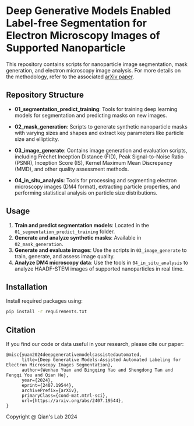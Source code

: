# Deep Generative Models Enabled Label-free Segmentation for Electron Microscopy Images of Supported Nanoparticle

This repository contains scripts for nanoparticle image segmentation, mask generation, and electron microscopy image analysis. For more details on the methodology, refer to the associated [arXiv paper](https://arxiv.org/abs/2407.19544).

## Repository Structure

- **01_segmentation_predict_training**: 
  Tools for training deep learning models for segmentation and predicting masks on new images.

- **02_mask_generation**: 
  Scripts to generate synthetic nanoparticle masks with varying sizes and shapes and extract key parameters like particle size and ellipticity.

- **03_image_generate**: 
  Contains image generation and evaluation scripts, including Fréchet Inception Distance (FID), Peak Signal-to-Noise Ratio (PSNR), Inception Score (IS), Kernel Maximum Mean Discrepancy (MMD), and other quality assessment methods.

- **04_in_situ_analysis**: 
  Tools for processing and segmenting electron microscopy images (DM4 format), extracting particle properties, and performing statistical analysis on particle size distributions.

## Usage

1. **Train and predict segmentation models**: Located in the `01_segmentation_predict_training` folder.
2. **Generate and analyze synthetic masks**: Available in `02_mask_generation`.
3. **Generate and evaluate images**: Use the scripts in `03_image_generate` to train, generate, and assess image quality.
4. **Analyze DM4 microscopy data**: Use the tools in `04_in_situ_analysis` to analyze HAADF-STEM images of supported nanoparticles in real time.

## Installation

Install required packages using:
```bash
pip install -r requirements.txt
```
## Citation
If you find our code or data useful in your research, please cite our paper:
```
@misc{yuan2024deepgenerativemodelsassistedautomated,
      title={Deep Generative Models-Assisted Automated Labeling for Electron Microscopy Images Segmentation}, 
      author={Wenhao Yuan and Bingqing Yao and Shengdong Tan and Fengqi You and Qian He},
      year={2024},
      eprint={2407.19544},
      archivePrefix={arXiv},
      primaryClass={cond-mat.mtrl-sci},
      url={https://arxiv.org/abs/2407.19544}, 
}
```
Copyright @ Qian's Lab 2024


